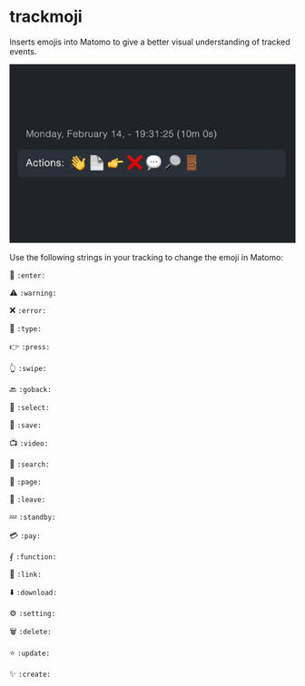 # trackmoji

Inserts emojis into Matomo to give a better visual understanding of tracked events.

![Screenshot](screenshots.jpg)

Use the following strings in your tracking to change the emoji in Matomo:

👋
`:enter:`

⚠️
`:warning:`

❌
`:error:`

💬
`:type:`

👉
`:press:`

👆
`:swipe:`

🔙
`:goback:`

🔘
`:select:`

💾
`:save:`

📺
`:video:`

🔎
`:search:`

📄
`:page:`

🚪
`:leave:`

💤
`:standby:`

💳
`:pay:`

⨐
`:function:`

🔗
`:link:`

⬇️
`:download:`

⚙️
`:setting:`

🗑️
`:delete:`

⭐️
`:update:`

✨
`:create:`
